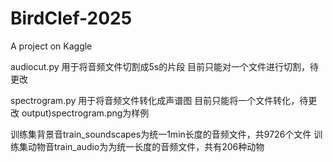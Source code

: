 # BirdClef-2025
A project on Kaggle

audiocut.py
用于将音频文件切割成5s的片段
目前只能对一个文件进行切割，待更改

spectrogram.py
用于将音频文件转化成声谱图
目前只能将一个文件转化，待更改
output)spectrogram.png为样例

训练集背景音train_soundscapes为统一1min长度的音频文件，共9726个文件
训练集动物音train_audio为为统一长度的音频文件，共有206种动物
